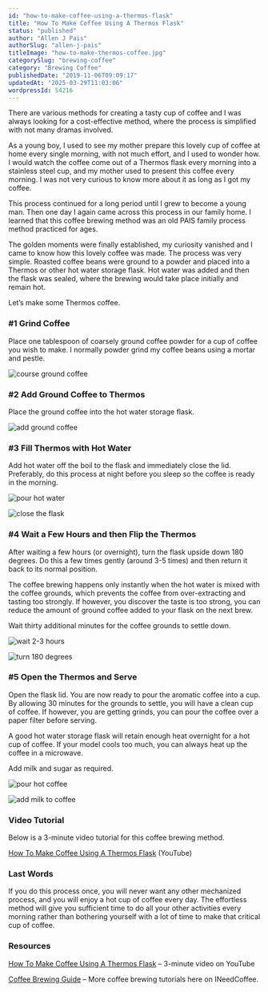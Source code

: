```yaml
---
id: "how-to-make-coffee-using-a-thermos-flask"
title: "How To Make Coffee Using A Thermos Flask"
status: "published"
author: "Allen J Pais"
authorSlug: "allen-j-pais"
titleImage: "how-to-make-thermos-coffee.jpg"
categorySlug: "brewing-coffee"
category: "Brewing Coffee"
publishedDate: "2019-11-06T09:09:17"
updatedAt: "2025-03-29T11:03:06"
wordpressId: 54216
---
```


There are various methods for creating a tasty cup of coffee and I was always looking for a cost-effective method, where the process is simplified with not many dramas involved.

As a young boy, I used to see my mother prepare this lovely cup of coffee at home every single morning, with not much effort, and I used to wonder how. I would watch the coffee come out of a Thermos flask every morning into a stainless steel cup, and my mother used to present this coffee every morning. I was not very curious to know more about it as long as I got my coffee.

This process continued for a long period until I grew to become a young man. Then one day I again came across this process in our family home. I learned that this coffee brewing method was an old PAIS family process method practiced for ages.

The golden moments were finally established, my curiosity vanished and I came to know how this lovely coffee was made. The process was very simple. Roasted coffee beans were ground to a powder and placed into a Thermos or other hot water storage flask. Hot water was added and then the flask was sealed, where the brewing would take place initially and remain hot.

Let’s make some Thermos coffee.

### #1 Grind Coffee

Place one tablespoon of coarsely ground coffee powder for a cup of coffee you wish to make. I normally powder grind my coffee beans using a mortar and pestle.

![course ground coffee](course-ground-coffee.jpg)

### #2 Add Ground Coffee to Thermos

Place the ground coffee into the hot water storage flask.

![add ground coffee](add-ground-coffee-powder.jpg)

### #3 Fill Thermos with Hot Water

Add hot water off the boil to the flask and immediately close the lid. Preferably, do this process at night before you sleep so the coffee is ready in the morning.

![pour hot water](pouring-hot-water.jpg)

![close the flask](closing-the-flask.jpg)

### #4 Wait a Few Hours and then Flip the Thermos

After waiting a few hours (or overnight), turn the flask upside down 180 degrees. Do this a few times gently (around 3-5 times) and then return it back to its normal position.

The coffee brewing happens only instantly when the hot water is mixed with the coffee grounds, which prevents the coffee from over-extracting and tasting too strongly. If however, you discover the taste is too strong, you can reduce the amount of ground coffee added to your flask on the next brew.

Wait thirty additional minutes for the coffee grounds to settle down.

![wait 2-3 hours](waiting-2-3-hours.jpg)

![turn 180 degrees](turning-180-deg.jpg)

### #5 Open the Thermos and Serve

Open the flask lid. You are now ready to pour the aromatic coffee into a cup. By allowing 30 minutes for the grounds to settle, you will have a clean cup of coffee. If however, you are getting grinds, you can pour the coffee over a paper filter before serving.

A good hot water storage flask will retain enough heat overnight for a hot cup of coffee. If your model cools too much, you can always heat up the coffee in a microwave.

Add milk and sugar as required.

![pour hot coffee](pouring-hot-coffee.jpg)

![add milk to coffee](adding-milk-to-coffee.jpg)

### Video Tutorial

Below is a 3-minute video tutorial for this coffee brewing method.

[How To Make Coffee Using A Thermos Flask](https://www.youtube.com/watch?v=aElc_ZuLFbk) (YouTube)

### Last Words

If you do this process once, you will never want any other mechanized process, and you will enjoy a hot cup of coffee every day. The effortless method will give you sufficient time to do all your other activities every morning rather than bothering yourself with a lot of time to make that critical cup of coffee.

### Resources

[How To Make Coffee Using A Thermos Flask](https://www.youtube.com/watch?v=aElc_ZuLFbk) – 3-minute video on YouTube

[Coffee Brewing Guide](http://ineedcoffee.com/coffee-brewing-guide/) – More coffee brewing tutorials here on INeedCoffee.